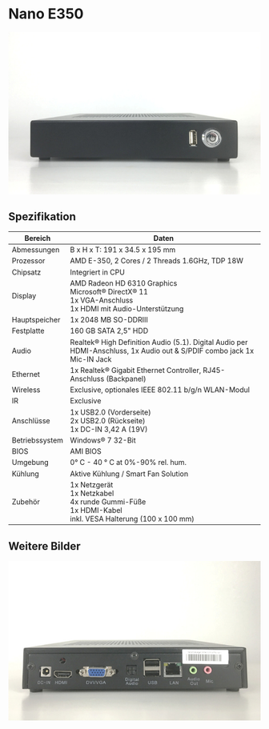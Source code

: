 # Nano E350

![](../../images/Nano-Frontpanel.jpg "Nano E350")

## Spezifikation

Bereich               | Daten
--------------------- | -----
Abmessungen           | B x H x T: 191 x 34.5 x 195 mm
Prozessor             | AMD E-350, 2 Cores / 2 Threads 1.6GHz, TDP 18W
Chipsatz              | Integriert in CPU
Display               | AMD Radeon HD 6310 Graphics<br>Microsoft® DirectX® 11<br>1x VGA-Anschluss<br>1x HDMI mit Audio-Unterstützung 
Hauptspeicher         | 1x 2048 MB SO-DDRIII  
Festplatte            | 160 GB SATA 2,5" HDD
Audio                 | Realtek® High Definition Audio (5.1). Digital Audio per HDMI-Anschluss, 1x Audio out & S/PDIF combo jack 1x Mic-IN Jack
Ethernet              | 1x Realtek® Gigabit Ethernet Controller, RJ45-Anschluss (Backpanel)
Wireless              | Exclusive, optionales IEEE 802.11 b/g/n WLAN-Modul
IR                    | Exclusive
Anschlüsse            | 1x USB2.0 (Vorderseite)<br>2x USB2.0 (Rückseite)<br>1x DC-IN 3,42 A (19V)
Betriebssystem        | Windows® 7 32-Bit
BIOS                  | AMI BIOS
Umgebung              | 0° C - 40 ° C at 0%-90% rel. hum.
Kühlung               | Aktive Kühlung / Smart Fan Solution
Zubehör               | 1x Netzgerät<br>1x Netzkabel<br>4x runde Gummi-Füße<br>1x HDMI-Kabel<br>inkl. VESA Halterung (100 x 100 mm)

## Weitere Bilder

![](../../images/NanoE350-E450-Backpanel.jpg "Nano E350 Rückseite")